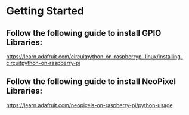 # Getting Started #

## Follow the following guide to install GPIO Libraries: ##
https://learn.adafruit.com/circuitpython-on-raspberrypi-linux/installing-circuitpython-on-raspberry-pi

## Follow the following guide to install NeoPixel Libraries: ##
https://learn.adafruit.com/neopixels-on-raspberry-pi/python-usage
